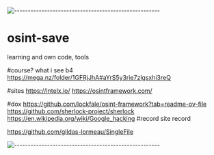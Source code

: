 ![-----------------------------------------------------](https://raw.githubusercontent.com/andreasbm/readme/master/assets/lines/aqua.png)

# osint-save
learning and own code, tools

#course? what i see b4
https://mega.nz/folder/1GFRjJhA#aYrS5y3rie7zlgsxhi3reQ

#sites
https://intelx.io/
https://osintframework.com/


#dox
https://github.com/lockfale/osint-framework?tab=readme-ov-file
https://github.com/sherlock-project/sherlock
https://en.wikipedia.org/wiki/Google_hacking
#record
site record

https://github.com/gildas-lormeau/SingleFile


![-----------------------------------------------------](https://raw.githubusercontent.com/andreasbm/readme/master/assets/lines/aqua.png)


